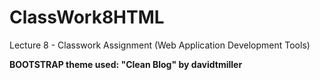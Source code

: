 # ClassWork8HTML
Lecture 8 - Classwork Assignment (Web Application Development Tools)

**BOOTSTRAP theme used: "Clean Blog" by davidtmiller**
